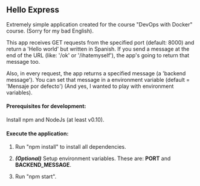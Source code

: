 ## Hello Express

Extremely simple application created for the course "DevOps with Docker" course. (Sorry for my bad English).

This app receives GET requests from the specified port (default: 8000) and return a 'Hello world' but written in Spanish. If you send a message at the end of the URL (like: '/ok' or '/ihatemyself'), the app's going to return that message too.

Also, in every request, the app returns a specified message (a 'backend message'). You can set that message in a environment variable (default = 'Mensaje por defecto') (And yes, I wanted to play with environment variables).


#### Prerequisites for development:

Install npm and NodeJs (at least v0.10).


#### Execute the application:

1. Run "npm install" to install all dependencies.

2. ***(Optional)*** Setup environment variables. These are: **PORT** and **BACKEND_MESSAGE**.

3. Run "npm start".


